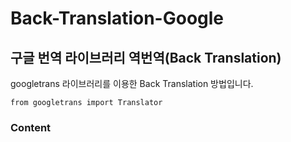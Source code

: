 # Back-Translation-Google
구글 번역 라이브러리 역번역(Back Translation)
--

googletrans 라이브러리를 이용한 Back Translation 방법입니다.

```
from googletrans import Translator
```

### Content


